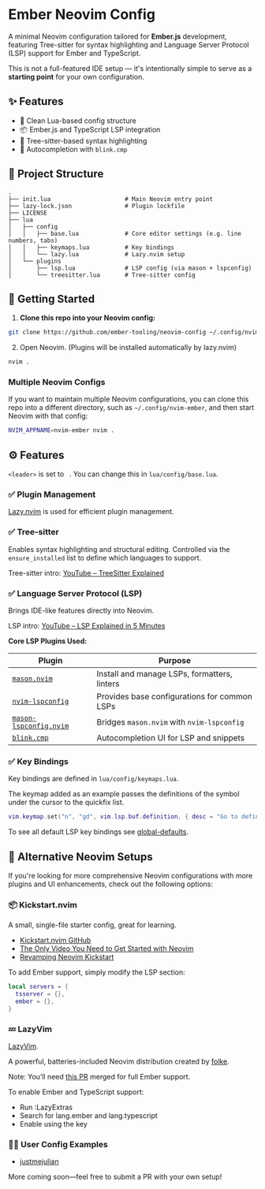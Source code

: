 # Ember Neovim Config

A minimal Neovim configuration tailored for **Ember.js** development, featuring Tree-sitter for syntax highlighting and Language Server Protocol (LSP) support for Ember and TypeScript.

This is not a full-featured IDE setup — it's intentionally simple to serve as a **starting point** for your own configuration.

## ✨ Features

- 🧹 Clean Lua-based config structure
- 📦 Ember.js and TypeScript LSP integration
- 🎨 Tree-sitter-based syntax highlighting
- 🧠 Autocompletion with `blink.cmp`

## 📁 Project Structure

```
.
├── init.lua                     # Main Neovim entry point
├── lazy-lock.json               # Plugin lockfile
├── LICENSE
├── lua
│   ├── config
│   │   ├── base.lua             # Core editor settings (e.g. line numbers, tabs)
│   │   ├── keymaps.lua          # Key bindings
│   │   └── lazy.lua             # Lazy.nvim setup
│   └── plugins
│       ├── lsp.lua              # LSP config (via mason + lspconfig)
│       └── treesitter.lua       # Tree-sitter config

```

## 🚀 Getting Started

1. **Clone this repo into your Neovim config:**

```bash
git clone https://github.com/ember-tooling/neovim-config ~/.config/nvim
```

2. Open Neovim. (Plugins will be installed automatically by lazy.nvim)

```bash
nvim .
```

### Multiple Neovim Configs

If you want to maintain multiple Neovim configurations, you can clone this repo into a different directory, such as `~/.config/nvim-ember`, and then start Neovim with that config:

```bash
NVIM_APPNAME=nvim-ember nvim .
```

## ⚙️ Features

`<leader>` is set to ` `. You can change this in `lua/config/base.lua`.

### ✅ Plugin Management

[Lazy.nvim](https://github.com/folke/lazy.nvim) is used for efficient plugin management.

### ✅ Tree-sitter

Enables syntax highlighting and structural editing.
Controlled via the `ensure_installed` list to define which languages to support.

Tree-sitter intro: [YouTube – TreeSitter Explained](https://www.youtube.com/watch?v=09-9LltqWLY)

### ✅ Language Server Protocol (LSP)

Brings IDE-like features directly into Neovim.

LSP intro: [YouTube – LSP Explained in 5 Minutes](https://www.youtube.com/watch?v=LaS32vctfOY)

**Core LSP Plugins Used:**

| Plugin                                                                      | Purpose                                      |
| --------------------------------------------------------------------------- | -------------------------------------------- |
| [`mason.nvim`](https://github.com/mason-org/mason.nvim)                     | Install and manage LSPs, formatters, linters |
| [`nvim-lspconfig`](https://github.com/neovim/nvim-lspconfig)                | Provides base configurations for common LSPs |
| [`mason-lspconfig.nvim`](https://github.com/mason-org/mason-lspconfig.nvim) | Bridges `mason.nvim` with `nvim-lspconfig`   |
| [`blink.cmp`](https://github.com/Saghen/blink.cmp)                          | Autocompletion UI for LSP and snippets       |

### ✅ Key Bindings

Key bindings are defined in `lua/config/keymaps.lua`.

The keymap added as an example passes the definitions of the symbol under the cursor to the quickfix list.

```lua
vim.keymap.set("n", "gd", vim.lsp.buf.definition, { desc = "Go to definition" })
```

To see all default LSP key bindings see [global-defaults](https://neovim.io/doc/user/lsp.html#_global-defaults).

## 🚀 Alternative Neovim Setups

If you're looking for more comprehensive Neovim configurations with more plugins and UI enhancements, check out the following options:

### 📦 Kickstart.nvim

A small, single-file starter config, great for learning.

- [Kickstart.nvim GitHub](https://github.com/nvim-lua/kickstart.nvim)
- [The Only Video You Need to Get Started with Neovim](https://www.youtube.com/watch?v=m8C0Cq9Uv9o)
- [Revamping Neovim Kickstart](https://www.youtube.com/watch?v=-joJuscbM5w)

To add Ember support, simply modify the LSP section:

```lua
local servers = {
  tsserver = {},
  ember = {},
}
```

### 💤 LazyVim

[LazyVim](https://www.lazyvim.org/).

A powerful, batteries-included Neovim distribution created by [folke](https://github.com/folke).

Note: You’ll need [this PR](https://github.com/LazyVim/LazyVim/pull/6203) merged for full Ember support.

To enable Ember and TypeScript support:
- Run :LazyExtras
- Search for lang.ember and lang.typescript
- Enable using the <x> key

### 👨‍💻 User Config Examples

- [justmejulian](https://github.com/justmejulian/.dotfiles/tree/main/.config/nvim)

More coming soon—feel free to submit a PR with your own setup!

